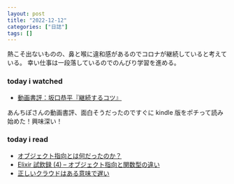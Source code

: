 ```yaml
---
layout: post
title: "2022-12-12"
categories: ["日誌"]
tags: []
---
```


熱こそ出ないものの、鼻と喉に違和感があるのでコロナが継続していると考えている。
幸い仕事は一段落しているのでのんびり学習を進める。

### today i watched

- [動画書評：坂口恭平『継続するコツ』](https://www.youtube.com/watch?v=VIHM2TLP3Qk)

あんちぽさんの動画書評、面白そうだったのですぐに kindle 版をポチって読み始めた！興味深い！

### today i read

- [オブジェクト指向とは何だったのか？](https://ubiteku.oinker.me/2016/05/09/what-is-oo-all-about/)
- [Elixir 試飲録 (4) – オブジェクト指向と関数型の違い](https://ubiteku.oinker.me/2016/01/14/elixir%E8%A9%A6%E9%A3%B2%E9%8C%B2-4-%E3%82%AA%E3%83%96%E3%82%B8%E3%82%A7%E3%82%AF%E3%83%88%E6%8C%87%E5%90%91%E3%81%A8%E9%96%A2%E6%95%B0%E5%9E%8B%E3%81%AE%E9%81%95%E3%81%84/)
- [正しいクラウドはある意味で遅い](https://kumagi.hatenablog.com/entry/cloud-is-slow)

